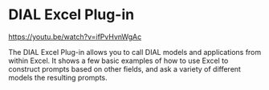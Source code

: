 # DIAL Excel Plug-in

https://youtu.be/watch?v=ifPvHvnWgAc

The DIAL Excel Plug-in allows you to call DIAL models and applications from within Excel. It shows a few basic examples of how to use Excel to construct prompts based on other fields, and ask a variety of different models the resulting prompts.
